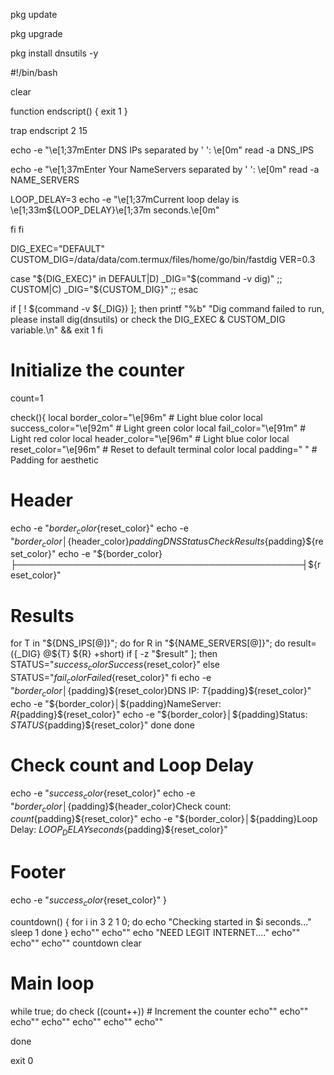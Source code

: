 pkg update 

pkg upgrade 

pkg install dnsutils -y


#!/bin/bash

clear

function endscript() {
  exit 1
}

trap endscript 2 15

echo -e "\e[1;37mEnter DNS IPs separated by ' ': \e[0m"
read -a DNS_IPS

echo -e "\e[1;37mEnter Your NameServers separated by ' ': \e[0m"
read -a NAME_SERVERS

LOOP_DELAY=3
echo -e "\e[1;37mCurrent loop delay is \e[1;33m${LOOP_DELAY}\e[1;37m seconds.\e[0m"
  
  fi
fi

DIG_EXEC="DEFAULT"
CUSTOM_DIG=/data/data/com.termux/files/home/go/bin/fastdig
VER=0.3

case "${DIG_EXEC}" in
  DEFAULT|D)
    _DIG="$(command -v dig)"
    ;;
  CUSTOM|C)
    _DIG="${CUSTOM_DIG}"
    ;;
esac

if [ ! $(command -v ${_DIG}) ]; then
  printf "%b" "Dig command failed to run, please install dig(dnsutils) or check the DIG_EXEC & CUSTOM_DIG variable.\n" && exit 1
fi

# Initialize the counter
count=1

check(){
  local border_color="\e[96m"  # Light blue color
  local success_color="\e[92m"  # Light green color
  local fail_color="\e[91m"    # Light red color
  local header_color="\e[96m"  # Light blue color
  local reset_color="\e[96m"    # Reset to default terminal color
  local padding="  "            # Padding for aesthetic

  # Header
  echo -e "${border_color}%====ðŸŒŒ=====UpTime====DNS=IP=GTM===========ðŸŒŒ====%${reset_color}"
  echo -e "${border_color}│${header_color}${padding}DNS Status Check Results${padding}${reset_color}"
  echo -e "${border_color}├──────────────────────────────────────────────┤${reset_color}"
  
  # Results
  for T in "${DNS_IPS[@]}"; do
    for R in "${NAME_SERVERS[@]}"; do
      result=$(${_DIG} @${T} ${R} +short)
      if [ -z "$result" ]; then
        STATUS="${success_color}Success${reset_color}"
      else
        STATUS="${fail_color}Failed${reset_color}"
      fi
      echo -e "${border_color}│${padding}${reset_color}DNS IP: ${T}${padding}${reset_color}"
      echo -e "${border_color}│${padding}NameServer: ${R}${padding}${reset_color}"
      echo -e "${border_color}│${padding}Status: ${STATUS}${padding}${reset_color}"
    done
  done

  # Check count and Loop Delay
  echo -e "${success_color}%========================JMT=TEAM====================%${reset_color}"
  echo -e "${border_color}│${padding}${header_color}Check count: ${count}${padding}${reset_color}"
  echo -e "${border_color}│${padding}Loop Delay: ${LOOP_DELAY} seconds${padding}${reset_color}"
 
  # Footer
  echo -e "${success_color}%========================VanTricks===================%%%%%%%%%%%%%%%%%%=End=Auto Refresh=%%%%%%%%%%%%%%%%%%%${reset_color}"
}

countdown() {
    for i in 3 2 1 0; do
        echo "Checking started in $i seconds..."
        sleep 1
    done
}
echo""
echo""
echo "NEED LEGIT INTERNET...."
echo""
echo""
echo""
countdown
  clear

# Main loop
while true; do
  check
  ((count++))  # Increment the counter
  echo""
  echo""
  echo""
  echo""
  echo""
  echo""
  echo""
  
done

exit 0
